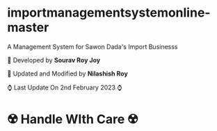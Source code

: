 # importmanagementsystemonline-master
A Management System for Sawon Dada's Import Businesss

:slightly_smiling_face: Developed by **Sourav Roy Joy**

:cowboy_hat_face: Updated and Modified by **Nilashish Roy**

:watch: Last Update On 2nd February 2023 :watch:

# :radioactive: Handle WIth Care :radioactive: 























